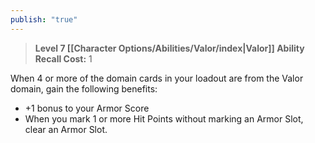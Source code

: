 ```yaml
---
publish: "true"
---
```

> **Level 7 [[Character Options/Abilities/Valor/index|Valor]] Ability**
> **Recall Cost:** 1

When 4 or more of the domain cards in your loadout are from the Valor domain, gain the following benefits:

- +1 bonus to your Armor Score
- When you mark 1 or more Hit Points without marking an Armor Slot, clear an Armor Slot.
